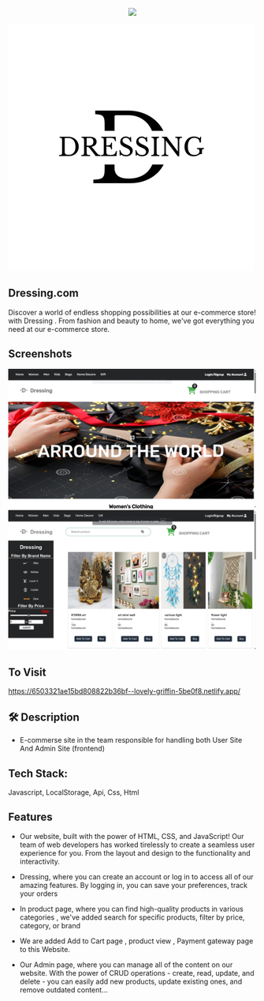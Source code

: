 
<p align="center"><img src="![Logo of the Website](Blueberryicon2.png)"></p>

![ShopOnline Logo](Blueberryicon2.png)
## Dressing.com
Discover a world of endless shopping possibilities at our e-commerce store! with Dressing . From fashion and beauty to home, we've got everything you need at our e-commerce store.


## Screenshots
![App Screenshot](<images/Screenshot (196).png>)
![App Screenshot](<images/Screenshot (197).png>)


## To Visit 
https://6503321ae15bd808822b36bf--lovely-griffin-5be0f8.netlify.app/




## 🛠 Description
- E-commerse site in the team responsible for handling both User Site And Admin Site (frontend)
## Tech Stack: 
Javascript, LocalStorage, Api, Css, Html
 
## Features
- Our website, built with the power of HTML, CSS, and JavaScript! Our team of web developers has worked tirelessly to create a seamless user experience for you. From the layout and design to the functionality and interactivity.

- Dressing, where you can create an account or log in to access all of our amazing features. By logging in, you can save your preferences, track your orders

- In product page, where you can find high-quality products in various categories , we've added search for specific products, filter by price, category, or brand  

- We are added  Add to Cart page , product view , Payment gateway page to this Website.

- Our Admin page, where you can manage all of the content on our website. With the power of CRUD operations - create, read, update, and delete - you can easily add new products, update existing ones, and remove outdated content...



 

